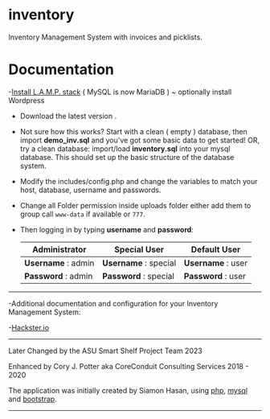 # inventory
Inventory Management System with invoices and picklists.

# Documentation
-[Install L.A.M.P. stack](https://projects.raspberrypi.org/en/projects/lamp-web-server-with-wordpress/) ( MySQL is now MariaDB ) ~ optionally install Wordpress

* Download the latest version .

* Not sure how this works?  Start with a clean ( empty ) database, then import **demo_inv.sql** and you've got some basic data to get    started! OR, try a clean database: import/load **inventory.sql** into your mysql database. This should set up the basic structure of the database system.

* Modify the includes/config.php and change the variables to match your host, database, username and passwords.

* Change all Folder permission inside uploads folder either add them to group call `www-data` if available or `777`.

* Then logging in by typing **username** and **password**:


   Administrator        | Special User           | Default User
   ---------------------| -----------------------| -------------------
   **Username** : admin | **Username** : special | **Username** : user
   **Password** : admin | **Password** : special | **Password** : user
   
****
-Additional documentation and configuration for your Inventory Management System:

-[Hackster.io](https://www.hackster.io/bitsandbots/serving-your-own-inventory-management-system-6e8b53)

****
Later Changed by the ASU Smart Shelf Project Team 2023

Enhanced by Cory J. Potter aka CoreConduit Consulting Services 2018 - 2020

The application was initially created by Siamon Hasan, using [php](http:php.net),
[mysql](https://www.mysql.com) and [bootstrap](http://getbootstrap.com).
****
